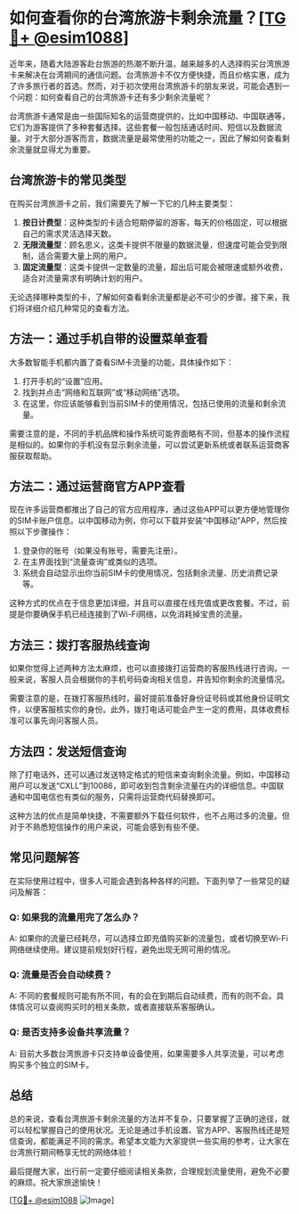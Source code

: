 # 如何查看你的台湾旅游卡剩余流量？[[TG💪+ @esim1088](https://t.me/s/esim1088)]

近年来，随着大陆游客赴台旅游的热潮不断升温，越来越多的人选择购买台湾旅游卡来解决在台湾期间的通信问题。台湾旅游卡不仅方便快捷，而且价格实惠，成为了许多旅行者的首选。然而，对于初次使用台湾旅游卡的朋友来说，可能会遇到一个问题：如何查看自己的台湾旅游卡还有多少剩余流量呢？

台湾旅游卡通常是由一些国际知名的运营商提供的，比如中国移动、中国联通等，它们为游客提供了多种套餐选择。这些套餐一般包括通话时间、短信以及数据流量。对于大部分游客而言，数据流量是最常使用的功能之一，因此了解如何查看剩余流量就显得尤为重要。

## 台湾旅游卡的常见类型

在购买台湾旅游卡之前，我们需要先了解一下它的几种主要类型：

1. **按日计费型**：这种类型的卡适合短期停留的游客，每天的价格固定，可以根据自己的需求灵活选择天数。
2. **无限流量型**：顾名思义，这类卡提供不限量的数据流量，但速度可能会受到限制，适合需要大量上网的用户。
3. **固定流量型**：这类卡提供一定数量的流量，超出后可能会被限速或额外收费，适合对流量需求有明确计划的用户。

无论选择哪种类型的卡，了解如何查看剩余流量都是必不可少的步骤。接下来，我们将详细介绍几种常见的查看方法。

## 方法一：通过手机自带的设置菜单查看

大多数智能手机都内置了查看SIM卡流量的功能，具体操作如下：

1. 打开手机的“设置”应用。
2. 找到并点击“网络和互联网”或“移动网络”选项。
3. 在这里，你应该能够看到当前SIM卡的使用情况，包括已使用的流量和剩余流量。

需要注意的是，不同的手机品牌和操作系统可能界面略有不同，但基本的操作流程是相似的。如果你的手机没有显示剩余流量，可以尝试更新系统或者联系运营商客服获取帮助。

## 方法二：通过运营商官方APP查看

现在许多运营商都推出了自己的官方应用程序，通过这些APP可以更方便地管理你的SIM卡账户信息。以中国移动为例，你可以下载并安装“中国移动”APP，然后按照以下步骤操作：

1. 登录你的账号（如果没有账号，需要先注册）。
2. 在主界面找到“流量查询”或类似的选项。
3. 系统会自动显示出你当前SIM卡的使用情况，包括剩余流量、历史消费记录等。

这种方式的优点在于信息更加详细，并且可以直接在线充值或更改套餐。不过，前提是你要确保手机已经连接到了Wi-Fi网络，以免消耗掉宝贵的流量。

## 方法三：拨打客服热线查询

如果你觉得上述两种方法太麻烦，也可以直接拨打运营商的客服热线进行咨询。一般来说，客服人员会根据你的手机号码查询相关信息，并告知你剩余的流量情况。

需要注意的是，在拨打客服热线时，最好提前准备好身份证号码或其他身份证明文件，以便客服核实你的身份。此外，拨打电话可能会产生一定的费用，具体收费标准可以事先询问客服人员。

## 方法四：发送短信查询

除了打电话外，还可以通过发送特定格式的短信来查询剩余流量。例如，中国移动用户可以发送“CXLL”到10086，即可收到包含剩余流量在内的详细信息。中国联通和中国电信也有类似的服务，只需将运营商代码替换即可。

这种方法的优点是简单快捷，不需要额外下载任何软件，也不占用过多的流量。但对于不熟悉短信操作的用户来说，可能会感到有些不便。

## 常见问题解答

在实际使用过程中，很多人可能会遇到各种各样的问题。下面列举了一些常见的疑问及解答：

### Q: 如果我的流量用完了怎么办？
A: 如果你的流量已经耗尽，可以选择立即充值购买新的流量包，或者切换至Wi-Fi网络继续使用。建议提前规划好行程，避免出现无网可用的情况。

### Q: 流量是否会自动续费？
A: 不同的套餐规则可能有所不同，有的会在到期后自动续费，而有的则不会。具体情况可以查阅购买时的相关条款，或者直接联系客服确认。

### Q: 是否支持多设备共享流量？
A: 目前大多数台湾旅游卡只支持单设备使用，如果需要多人共享流量，可以考虑购买多个独立的SIM卡。

## 总结

总的来说，查看台湾旅游卡剩余流量的方法并不复杂，只要掌握了正确的途径，就可以轻松掌握自己的使用状况。无论是通过手机设置、官方APP、客服热线还是短信查询，都能满足不同的需求。希望本文能为大家提供一些实用的参考，让大家在台湾旅行期间畅享无忧的网络体验！

最后提醒大家，出行前一定要仔细阅读相关条款，合理规划流量使用，避免不必要的麻烦。祝大家旅途愉快！

[[TG💪+ @esim1088](https://t.me/s/esim1088) ![Image](https://i.postimg.cc/4NQfJmqS/Snipaste-2025-05-13-00-14-12.png)]